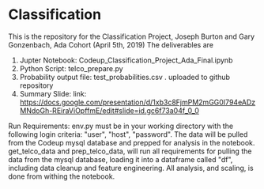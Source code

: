 # Classification
This is the repository for the Classification Project, Joseph Burton and Gary Gonzenbach, Ada Cohort (April 5th, 2019)
The deliverables are 
1) Jupter Notebook:                  Codeup_Classification_Project_Ada_Final.ipynb
2) Python Script:                    telco_prepare.py
3) Probability output file:          test_probabilities.csv .    uploaded to github repository
4) Summary Slide:                    link:     https://docs.google.com/presentation/d/1xb3c8FjmPM2mGG0I794eADzMNdoGh-REiraViOpffmE/edit#slide=id.gc6f73a04f_0_0


Run Requirements:    env.py must be in your working directory with the following login criteria:     "user",   "host",   "password".      The data will be pulled from the Codeup mysql database and prepped for analysis in the notebook.  get_telco_data and prep_telco_data,    will run all requirements for pulling the data from the mysql database,  loading it into a dataframe called "df",  including data cleanup and feature engineering.   All analysis, and scaling, is done from withing the notebook.    
